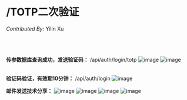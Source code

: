 # **/TOTP二次验证**

*Contributed By:*  Yilin Xu <br><br>

<br><br>
**传参数据库查询成功，发送验证码：**
/api/auth/login/totp
![image](https://github.com/user-attachments/assets/d8b2ae07-3b7e-46e2-9569-5b6a55bc3635)
![image](https://github.com/user-attachments/assets/15fc4d50-dcdf-421b-a5a2-e7c0bfa429e9)
<br><br>

**验证码验证，有效期10分钟：**
/api/auth/login
![image](https://github.com/user-attachments/assets/a75e835b-7eaa-4947-b91b-1a0fdd6dce82)



**邮件发送技术分享：**
![image](https://github.com/user-attachments/assets/05ac35be-3a9f-4e1c-bf95-41a4026656b7)
![image](https://github.com/user-attachments/assets/e66dbdf1-977b-4fa7-9cd2-7a472b989482)
![image](https://github.com/user-attachments/assets/718d820c-407c-4784-8caf-dda4d58efbaa)
![image](https://github.com/user-attachments/assets/eea298b2-9e72-4466-a17e-e3bade4dba58)





















